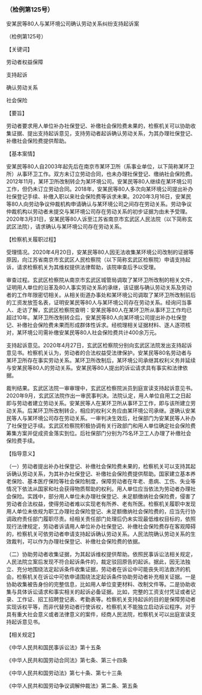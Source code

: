 ### （检例第125号）
安某民等80人与某环境公司确认劳动关系纠纷支持起诉案

（检例第125号）

【关键词】

劳动者权益保障

支持起诉

确认劳动关系

社会保险

【要旨】

劳动者要求用人单位补办社保登记、补缴社会保险费未果的，检察机关可以协助收集证据、提出支持起诉意见，支持劳动者起诉确认劳动关系，为其办理社保登记、补缴社会保险费提供帮助。

【基本案情】

安某民等80人自2003年起先后在南京市某环卫所（系事业单位，以下简称某环卫所）从事环卫工作。双方未订立劳动合同，也未办理社保登记、缴纳社会保险费。2012年11月，某环卫所改制转企为某环境公司。安某民等80人继续在某环境公司工作，但仍未订立劳动合同。2018年，安某民等80人多次向某环境公司提出补办社保登记手续、补缴入职以来社会保险费等诉求未果。2020年3月16日，安某民等80人向劳动争议仲裁机构申请确认与某环境公司之间存在劳动关系。劳动争议仲裁机构以劳动者未提交与某环境公司存在劳动关系的初步证据为由未予受理。2020年3月31日，安某民等80人诉至江苏省南京市玄武区人民法院（以下简称玄武区法院），请求确认与某环境公司存在劳动关系。

【检察机关履职过程】

受理情况。2020年4月20日，安某民等80人因无法收集某环境公司改制的证据等原因，向江苏省南京市玄武区人民检察院（以下简称玄武区检察院）申请支持起诉，请求检察机关为其维权提供法律帮助，该院审查后予以受理。

审查过程。玄武区检察院从南京市玄武区城管局调取了某环卫所改制的相关文件，证明用人单位的沿革及80人事实劳动关系的承继，该证据与确认劳动关系及劳动者的工作年限密切相关。从相关街道办事处和某环境公司调取了某环卫所改制前后的工资发放签名表，证明安某民等80人与某环境公司存在劳动关系。经询问当事人、走访了解，玄武区检察院查明：安某民等80人在某环卫所从事环卫工作均已超过10年。某环卫所改制转企后，安某民等80人向某环境公司提出补办社保登记、补缴社会保险费未果而形成群体性诉求。经梳理相关证据材料、逐人逐项核对，某环境公司需补缴安某民等80人社会保险费共计400余万元。

支持起诉意见。2020年4月27日，玄武区检察院分别向玄武区法院发出支持起诉意见书。检察机关认为，劳动者的合法权益受法律保护。安某民等80名劳动者与某环卫所存在事实劳动关系。某环卫所改制后，某环境公司承继其权利义务并延续与安某民等80人的劳动关系。安某民等80人提出的诉讼请求具有事实和法律依据。

裁判结果。玄武区法院一审审理中，玄武区检察院派员到庭宣读支持起诉意见书。2020年9月，玄武区法院作出一审民事判决。法院认定，用人单位自用工之日起即与劳动者建立劳动关系。安某民等人在某环卫所从事环卫工作，即与该所建立劳动关系。后某环卫所改制转企，相应的权利义务应由某环境公司承继。遂确认安某民等人与某环境公司存在劳动关系。一审判决生效后，社保部门为安某民等人补办了社保登记手续。玄武区检察院积极协调有关行政部门和用人单位确定社会保险费筹集方案并促成资金落实到位。后社保部门分别为75名环卫工人办理了补缴社会保险费手续。

【指导意义】

（一）劳动者提出补办社保登记、补缴社会保险费未果的，检察机关可以支持其起诉确认劳动关系，为其补办社保登记、补缴社会保险费提供帮助。国家建立基本养老保险、基本医疗保险等社会保险制度，保障劳动者在年老、患病、工伤、失业等情况下依法从国家和社会获得物质帮助的权利。用人单位应当依法为劳动者办理社会保险。实践中，部分用人单位未办理社保登记、未足额缴纳社会保险费，侵害了劳动者合法权益，使得劳动者难以实现老有所养、老有所医。检察机关履职中发现用人单位未依规为职工办理社会保险登记、未足额缴纳社会保险费的，应当先行协调政府责任部门履职尽责。经相关责任部门处理后仍未实现最低维权目标的，依照现行法律规定，劳动者诉请用人单位补办社保登记、补缴社会保险费存在客观障碍的，检察机关可依劳动者申请支持起诉确认劳动关系。人民法院确认劳动关系的生效裁判，可以作为办理社保登记、补缴社会保险费的依据。

（二）协助劳动者收集证据，为其起诉维权提供帮助。依照民事诉讼法相关规定，人民法院立案后发现不符合起诉条件的，裁定驳回原告的起诉。据此，因无法独立、充分地围绕法定起诉条件收集证据，劳动者在诉讼中可能丧失司法救济的机会。检察机关在诉讼中可依申请围绕法定起诉条件协助劳动者补充相关证据。一是协助收集被告身份的完整信息，比如用人单位变更材料、改制文件等。二是协助收集与具体诉讼请求和事实相关的起诉必备证据。比如，完整的工资支付凭证或者记录、工作证、招工招聘登记表、考勤表等。检察机关支持起诉的目的是保障劳动者实现诉权平等，而非代替劳动者行使诉权，检察机关不能独立启动诉讼程序。对于具有重大社会意义或者法律意义的案件，经商人民法院，检察机关可以出庭宣读支持起诉意见书。

【相关规定】

《中华人民共和国民事诉讼法》第十五条

《中华人民共和国劳动合同法》第七条、第三十四条

《中华人民共和国劳动法》第七十条、第七十三条

《中华人民共和国劳动争议调解仲裁法》第二条、第五条
